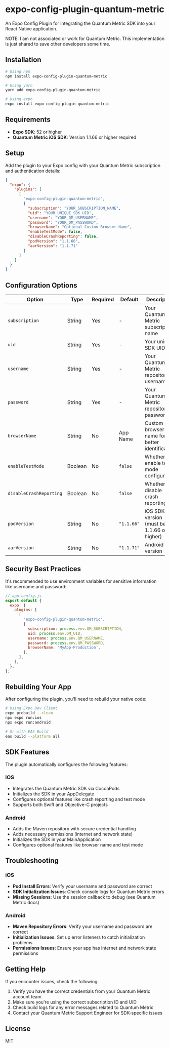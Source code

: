 # expo-config-plugin-quantum-metric

An Expo Config Plugin for integrating the Quantum Metric SDK into your React Native application.

NOTE: I am not associated or work for Quantum Metric.  This implementation is just shared to save other developers some time.

## Installation

```bash
# Using npm
npm install expo-config-plugin-quantum-metric

# Using yarn
yarn add expo-config-plugin-quantum-metric

# Using expo
expo install expo-config-plugin-quantum-metric
```

## Requirements

- **Expo SDK**: 52 or higher
- **Quantum Metric iOS SDK**: Version 1.1.66 or higher required

## Setup

Add the plugin to your Expo config with your Quantum Metric subscription and authentication details:

```json
{
  "expo": {
    "plugins": [
      [
        "expo-config-plugin-quantum-metric",
        {
          "subscription": "YOUR_SUBSCRIPTION_NAME",
          "uid": "YOUR_UNIQUE_SDK_UID",
          "username": "YOUR_QM_USERNAME",  
          "password": "YOUR_QM_PASSWORD",
          "browserName": "Optional Custom Browser Name",
          "enableTestMode": false,
          "disableCrashReporting": false,
          "podVersion": "1.1.66",
          "aarVersion": "1.1.71"
        }
      ]
    ]
  }
}
```

## Configuration Options

| Option | Type | Required | Default | Description |
|--------|------|----------|---------|-------------|
| `subscription` | String | Yes | - | Your Quantum Metric subscription name |
| `uid` | String | Yes | - | Your unique SDK UID |
| `username` | String | Yes | - | Your Quantum Metric repository username |
| `password` | String | Yes | - | Your Quantum Metric repository password |
| `browserName` | String | No | App Name | Custom browser name for better identification |
| `enableTestMode` | Boolean | No | `false` | Whether to enable test mode configuration |
| `disableCrashReporting` | Boolean | No | `false` | Whether to disable crash reporting |
| `podVersion` | String | No | `"1.1.66"` | iOS SDK version (must be 1.1.66 or higher) |
| `aarVersion` | String | No | `"1.1.71"` | Android SDK version |

## Security Best Practices

It's recommended to use environment variables for sensitive information like username and password:

```javascript
// app.config.js
export default {
  expo: {
    plugins: [
      [
        'expo-config-plugin-quantum-metric',
        {
          subscription: process.env.QM_SUBSCRIPTION,
          uid: process.env.QM_UID,
          username: process.env.QM_USERNAME,
          password: process.env.QM_PASSWORD,
          browserName: 'MyApp-Production',
        },
      ],
    ],
  },
};
```

## Rebuilding Your App

After configuring the plugin, you'll need to rebuild your native code:

```bash
# Using Expo Dev Client
expo prebuild --clean
npx expo run:ios
npx expo run:android

# Or with EAS Build
eas build --platform all
```

## SDK Features

The plugin automatically configures the following features:

### iOS
- Integrates the Quantum Metric SDK via CocoaPods
- Initializes the SDK in your AppDelegate
- Configures optional features like crash reporting and test mode
- Supports both Swift and Objective-C projects

### Android
- Adds the Maven repository with secure credential handling
- Adds necessary permissions (internet and network state)
- Initializes the SDK in your MainApplication
- Configures optional features like browser name and test mode

## Troubleshooting

### iOS
- **Pod Install Errors**: Verify your username and password are correct
- **SDK Initialization Issues**: Check console logs for Quantum Metric errors
- **Missing Sessions**: Use the session callback to debug (see Quantum Metric docs)

### Android
- **Maven Repository Errors**: Verify your username and password are correct
- **Initialization Issues**: Set up error listeners to catch initialization problems
- **Permissions Issues**: Ensure your app has internet and network state permissions

## Getting Help

If you encounter issues, check the following:

1. Verify you have the correct credentials from your Quantum Metric account team
2. Make sure you're using the correct subscription ID and UID
3. Check build logs for any error messages related to Quantum Metric
4. Contact your Quantum Metric Support Engineer for SDK-specific issues

## License

MIT